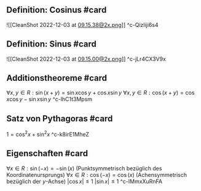## Definition: Cosinus #card 
![[CleanShot 2022-12-03 at 09.15.38@2x.png]]
^c-Qizliji6s4

## Definition: Sinus #card 
![[CleanShot 2022-12-03 at 09.15.00@2x.png]]
^c-jLr4CX3V9x

## Additionstheoreme #card 
$\forall x, y \in R : \sin (x+y)=\sin x \cos y+\cos x \sin y$
$\forall x, y \in R : \cos (x+y)=\cos x \cos y-\sin x \sin y$
^c-lhC1t3Mpsm

## Satz von Pythagoras #card 
$1=\cos ^2 x+\sin ^2 x$
^c-k8irE1MheZ

## Eigenschaften #card 
$\forall x \in R : \sin (-x)=-\sin (x)$ (Punktsymmetrisch bezüglich des Koordinatenursprungs)
$\forall x \in R : \cos (-x)=\cos (x)$ (Achensymmetrisch bezüglich der $y$-Achse)
$|\cos x| \leq 1$
$|\sin x| \leq 1$
^c-IMmxXuRnFA